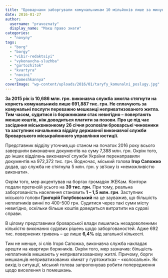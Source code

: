 ```yaml
---
title: "Броварчани заборгували комунальникам 10 мільйонів лише за минулий рік"
date: 2016-01-27
author: 
  username: "pravoznaty"
  display_name: "Маєш право знати"
categories: 
  - "novyny"
tags: 
  - "borg"
  - "borgy"
  - "vibir-redaktsiyi"
  - "vykonavcha-sluzhba"
  - "gurtozhitok"
  - "kvartyra"
  - "novini"
  - "pomeshkannya"
coverImage: "wp-content/uploads/2016/01/taryfy_komunalni_poslugy.jpg"
---
```


**За 2015 рік із 10,686 млн. грн. виконавча служба змогла стягнути на користь комунальників лише 691,887 тис. грн. Не сплачують за комунальні послуги переважно мешканці неприватизованого житла. Тим часом, судитися із боржниками стає невигідно – повертають менше коштів, ніж доводиться платити за позови. Про це під час засідання міськвиконкому 26 січня розповіли броварські чиновники та заступник начальника відділу державної виконавчої служби Броварського міськрайонного управління юстиції.**

Представник відділу уточнив,що станом на початок 2016 року всього завершили виконавчих документів на суму 7,388 млн. грн. Окрім того, до інших відділень виконавчої служби України перенаправили документів на 972,372 тис. грн. Водночас, міський голова **Ігор Сапожко** додав, що служба не стягнула 5 млн. грн. у зв’язку із «неможливістю виконати».

Окрім того, мер акцентував на боргах громадян ЖЕКам. Контори подали претензій усього на **39 тис. грн.** При тому, реальна заборгованість населення становить **1 – 1,5 млн. грн**. Заступник міського голови **Григорій Голубовський** на це зауважив, що більшість неплатників винні по 400-500 грн. Судитися через такі суми місту невигідно, оскільки більше коштів доведеться витратити на судові справи.

В цілому представники броварської влади лишились незадоволеними кількістю виконаних судових рішень щодо заборгованостей. Адже 692 тис. повернених гривень – це лише **6,4%** від загальної кількості.

Тим не менше, зі слів Ігоря Сапожка, виконавча служба накладає арешти на квартири боржників. Окрім того, мер зазначив: більшість неплатників мешкають у неприватизованому житлі. Причому, борги мешканців неприватизованих кімнат у гуртожитках – «колосальні». Як вихід із ситуації, міський голова запропонував робити попередження щодо виселення із помешкань.
